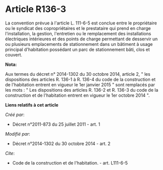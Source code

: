 # Article R136-3

La convention prévue à l'article L. 111-6-5 est conclue entre le propriétaire ou le syndicat des copropriétaires et le
prestataire qui prend en charge l'installation, la gestion, l'entretien ou le remplacement des installations électriques
intérieures et des points de charge permettant de desservir un ou plusieurs emplacements de stationnement dans un bâtiment à
usage principal d'habitation possédant un parc de stationnement bâti, clos et couvert.

**Nota:**

Aux termes du décret n° 2014-1302 du 30 octobre 2014, article 2, " les dispositions des articles R. 136-1 à R. 136-4 du code
de la construction et de l'habitation entrent en vigueur le 1er janvier 2015 " sont remplacés par les mots : " Les
dispositions des articles R. 136-2 et R. 136-3 du code de la construction et de l'habitation entrent en vigueur le 1er
octobre 2014 ".

**Liens relatifs à cet article**

_Créé par_:

  - Décret n°2011-873 du 25 juillet 2011 - art. 1

_Modifié par_:

  - Décret n°2014-1302 du 30 octobre 2014 - art. 2

_Cite_:

  - Code de la construction et de l'habitation. - art. L111-6-5
